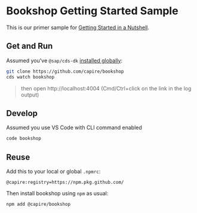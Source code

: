 # Bookshop Getting Started Sample

This is our primer sample for [Getting Started in a Nutshell](https://cap.cloud.sap/docs/get-started/in-a-nutshell).


## Get and Run

  Assumed you've `@sap/cds-dk` [installed globally](https://cap.cloud.sap/docs/get-started):

  ```sh
  git clone https://github.com/capire/bookshop
  cds watch bookshop
  ```
  > then open http://localhost:4004 (Cmd/Ctrl+click on the link in the log output)


## Develop

  Assumed you use VS Code with CLI command enabled
  
  ```sh
  code bookshop
  ```


## Reuse

Add this to your local or global `.npmrc`:

```properties
@capire:registry=https://npm.pkg.github.com/
```

Then install bookshop using `npm` as usual:

```sh
npm add @capire/bookshop
```
